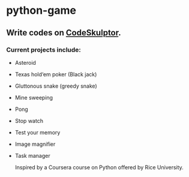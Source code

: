 # python-game
## Write codes on [CodeSkulptor](http://codeskulptor.org/). 
### Current projects include:
* Asteroid
* Texas hold‘em poker (Black jack)
* Gluttonous snake (greedy snake)
* Mine sweeping
* Pong
* Stop watch
* Test your memory
* Image magnifier
* Task manager  
  
  
  Inspired by a Coursera course on Python offered by Rice University. 
